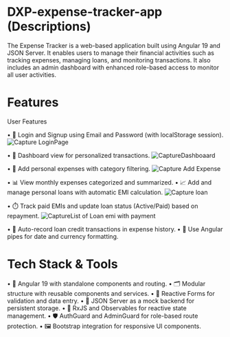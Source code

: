 # DXP-expense-tracker-app (Descriptions)
The Expense Tracker is a web-based application built using Angular 19 and JSON Server. It enables users to manage their financial activities such as tracking expenses, managing loans, and monitoring transactions. It also includes an admin dashboard with enhanced role-based access to monitor all user activities.

# Features
User Features

•	🔐 Login and Signup using Email and Password (with localStorage session).
![Capture LoginPage ](https://github.com/user-attachments/assets/09bed001-41c3-4294-abce-c3d39aac74b5)

•	📄 Dashboard view for personalized transactions.
![CaptureDashboaard](https://github.com/user-attachments/assets/5c144700-8764-4b60-ae1a-a48dfaa7166e)


•	💸 Add personal expenses with category filtering.
![Capture Add Expense](https://github.com/user-attachments/assets/ac853d90-4ec9-4292-a7fe-87b78e8bcbf6)


•	📊 View monthly expenses categorized and summarized.
•	📈 Add and manage personal loans with automatic EMI calculation.
![Capture loan ](https://github.com/user-attachments/assets/5911e1be-11db-4487-865f-9a0f4d1bff3e)

•	⏱️ Track paid EMIs and update loan status (Active/Paid) based on repayment.
![CaptureList of Loan emi with payment](https://github.com/user-attachments/assets/73b5aaf7-63de-4d1b-bd34-80f92fecd303)

•	🧾 Auto-record loan credit transactions in expense history.
•	📆 Use Angular pipes for date and currency formatting.


# Tech Stack & Tools
•	🧱 Angular 19 with standalone components and routing.
•	🗂️ Modular structure with reusable components and services.
•	🧮 Reactive Forms for validation and data entry.
•	📁 JSON Server as a mock backend for persistent storage.
•	🔁 RxJS and Observables for reactive state management.
•	🛡️ AuthGuard and AdminGuard for role-based route protection.
•	🖼️ Bootstrap integration for responsive UI components.


